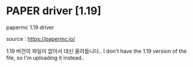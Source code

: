 # PAPER driver [1.19]


papermc 1.19 driver  

source : https://papermc.io/

1.19 버전의 파일이 없어서 대신 올려둡니다..
I don't have the 1.19 version of the file, so I'm uploading it instead..
